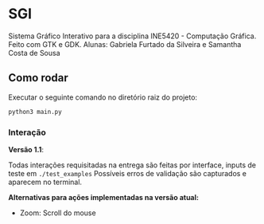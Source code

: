 # SGI

Sistema Gráfico Interativo para a disciplina INE5420 - Computação Gráfica.
Feito com GTK e GDK.
Alunas: Gabriela Furtado da Silveira e Samantha Costa de Sousa

## Como rodar

Executar o seguinte comando no diretório raiz do projeto:

```bash
python3 main.py
```

### Interação

**Versão 1.1**:

Todas interações requisitadas na entrega são feitas por interface, inputs de teste em `./test_examples`
Possíveis erros de validação são capturados e aparecem no terminal.

**Alternativas para ações implementadas na versão atual:**

- Zoom: Scroll do mouse
